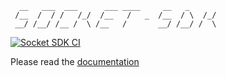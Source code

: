 ```
  __   ___  ___      ___ ____     __   _
 /__  /  / /   /_/  /__   /   _  /__  / \  /_/
 __/ /__/ /__ /  \ /__   /       __/ /__/ /  \

```

[![Socket SDK CI](https://github.com/socketsupply/socket-sdk/actions/workflows/ci.yml/badge.svg?branch=dev)](https://github.com/socketsupply/socket-sdk/actions/workflows/ci.yml)

Please read the [documentation](https://sockets.sh)
